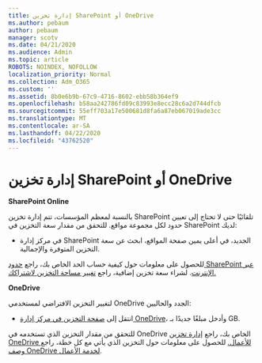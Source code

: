 ```yaml
---
title: إدارة تخزين SharePoint أو OneDrive
ms.author: pebaum
author: pebaum
manager: scotv
ms.date: 04/21/2020
ms.audience: Admin
ms.topic: article
ROBOTS: NOINDEX, NOFOLLOW
localization_priority: Normal
ms.collection: Adm_O365
ms.custom: ''
ms.assetid: 8b0e6b9b-67c9-4716-8602-ebb58b364ef9
ms.openlocfilehash: b58aa242786fd09c83993e8ecc28c6a2d744dfcb
ms.sourcegitcommit: 55eff703a17e500681d8fa6a87eb067019ade3cc
ms.translationtype: MT
ms.contentlocale: ar-SA
ms.lasthandoff: 04/22/2020
ms.locfileid: "43762520"
---
```

# <a name="manage-your-sharepoint-or-onedrive-storage"></a>إدارة تخزين SharePoint أو OneDrive

 **SharePoint Online**
  
بالنسبة لمعظم المؤسسات، تتم إدارة تخزين SharePoint تلقائيًا حتى لا تحتاج إلى تعيين حدود لكل مجموعة مواقع. للتحقق من مقدار سعة التخزين في SharePoint لديك:
  
- في مركز إدارة SharePoint الجديد، في أعلى يمين صفحة المواقع، ابحث عن سعة التخزين المتوفرة والإجمالية.
    
للحصول على معلومات حول كيفية حساب الحد الخاص بك، راجع [حدود SharePoint عبر الإنترنت](https://go.microsoft.com/fwlink/p/?LinkID=856113). لشراء سعة تخزين إضافية، راجع [تغيير مساحة التخزين لاشتراكك.](https://go.microsoft.com/fwlink/?linkid=866428)
  
 **OneDrive**
  
لتغيير التخزين الافتراضي لمستخدمي OneDrive الجدد والحاليين:
  
- انتقل إلى [صفحة التخزين في مركز إدارة OneDrive](https://admin.onedrive.com/?v=StorageSettings)، وأدخل مبلغًا جديدًا بـ GB.
    
للتحقق من مقدار التخزين الذي تستخدمه في OneDrive الخاص بك، راجع [إدارة تخزين OneDrive للأعمال.](https://go.microsoft.com/fwlink/?linkid=866429) للحصول على معلومات حول التخزين الذي يأتي مع كل خطة، راجع [وصف OneDrive لخدمة الأعمال](https://go.microsoft.com/fwlink/p/?LinkID=826071).
  

